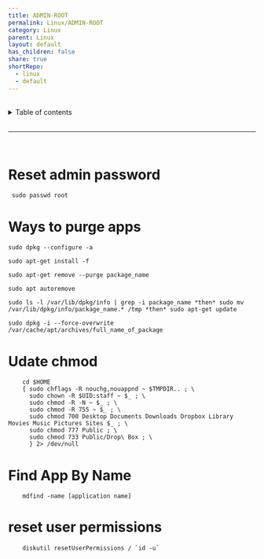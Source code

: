 ```yaml
---
title: ADMIN-ROOT
permalink: Linux/ADMIN-ROOT
category: Linux
parent: Linux
layout: default
has_children: false
share: true
shortRepo:
  - linux
  - default
---
```


<br/>

<details markdown="block">    
<summary>    
Table of contents    
</summary>    
{: .text-delta }    
1. TOC    
{:toc}    
</details>

<br/>

---

<br/>

# Reset admin password

```shell
 sudo passwd root
```

# Ways to purge apps

```shell
sudo dpkg --configure -a
```

```shell
sudo apt-get install -f
```

```shell
sudo apt-get remove --purge package_name
```

```shell
sudo apt autoremove
```

```shell
sudo ls -l /var/lib/dpkg/info | grep -i package_name *then* sudo mv /var/lib/dpkg/info/package_name.* /tmp *then* sudo apt-get update
```

```shell
sudo dpkg -i --force-overwrite /var/cache/apt/archives/full_name_of_package
```

# Udate chmod

```shell
    cd $HOME
    { sudo chflags -R nouchg,nouappnd ~ $TMPDIR.. ; \
      sudo chown -R $UID:staff ~ $_ ; \
      sudo chmod -R -N ~ $_ ; \
      sudo chmod -R 755 ~ $_ ; \
      sudo chmod 700 Desktop Documents Downloads Dropbox Library Movies Music Pictures Sites $_ ; \
      sudo chmod 777 Public ; \
      sudo chmod 733 Public/Drop\ Box ; \
      } 2> /dev/null
```

# Find App By Name

```shell
    mdfind -name [application name]
```

# reset user permissions

```shell
    diskutil resetUserPermissions / `id -u`
```